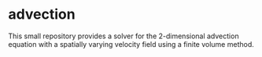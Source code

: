 # advection

This small repository provides a solver for the 2-dimensional advection equation with a
spatially varying velocity field using a finite volume method.